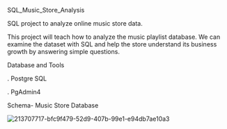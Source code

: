 SQL_Music_Store_Analysis

SQL project to analyze online music store data.

This project will teach how to analyze the music playlist database. We can examine the dataset with SQL and help the store understand its business growth by answering simple questions.

Database and Tools

. Postgre SQL

. PgAdmin4

Schema- Music Store Database

![213707717-bfc9f479-52d9-407b-99e1-e94db7ae10a3](https://github.com/user-attachments/assets/44a702fe-4384-4780-8c63-5bd22cc66ca8)
